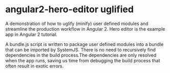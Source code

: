 # angular2-hero-editor uglified
A demonstration of how to uglify (minify) user defined modules and streamline the production workflow in Angular 2. Hero editor is the example app in Angular 2 tutorial.

A bundle.js script is written to package user defined modules into a bundle that can be imported by SystemJS. There is no need to recursively find dependencies in the build process.The dependencies are only resolved when the app runs, saving us time from debugging the build process that often result in exotic errors.


